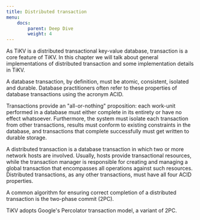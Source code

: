 ```yaml
---
title: Distributed transaction
menu:
    docs:
        parent: Deep Dive
        weight: 4
---
```


As TiKV is a distributed transactional key-value database, transaction is a core feature of TiKV. In this chapter we will talk about general implementations of distributed transaction and some implementation details in TiKV.

A database transaction, by definition, must be atomic, consistent, isolated and durable. Database practitioners often refer to these properties of database transactions using the acronym ACID.

Transactions provide an "all-or-nothing" proposition: each work-unit performed in a database must either complete in its entirety or have no effect whatsoever. Furthermore, the system must isolate each transaction from other transactions, results must conform to existing constraints in the database, and transactions that complete successfully must get written to durable storage.

A distributed transaction is a database transaction in which two or more network hosts are involved. Usually, hosts provide transactional resources, while the transaction manager is responsible for creating and managing a global transaction that encompasses all operations against such resources. Distributed transactions, as any other transactions, must have all four ACID properties.

A common algorithm for ensuring correct completion of a distributed transaction is the two-phase commit (2PC).

TiKV adopts Google's Percolator transaction model, a variant of 2PC.
